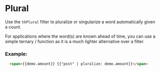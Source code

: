 # Plural

Use the `thPlural` filter to pluralize or singularize a word automatically given a count.

For applications where the word(s) are known ahead of time, you can use a simple
ternary / function as it is a much lighter alternative over a filter.

### Example:

```html
  <span>{{demo.amount}} {{"post" | pluralize: demo.amount}}</span>
```
